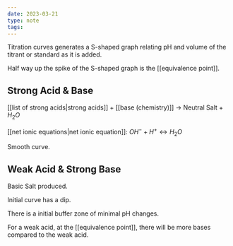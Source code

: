 ```yaml
---
date: 2023-03-21
type: note
tags:
---
```


Titration curves generates a S-shaped graph relating pH and volume of the titrant or standard as it is added.

Half way up the spike of the S-shaped graph is the [[equivalence point]].

## Strong Acid & Base
[[list of strong acids|strong acids]] + [[base (chemistry)]] $\rightarrow$ Neutral Salt + $H_{2}O$

[[net ionic equations|net ionic equation]]: $OH^- + H^+ \leftrightarrow H_{2}O$

Smooth curve.

## Weak Acid & Strong Base
Basic Salt produced.

Initial curve has a dip.

There is a initial buffer zone of minimal pH changes.

For a weak acid, at the [[equivalence point]], there will be more bases compared to the weak acid.
